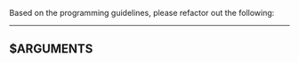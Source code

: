 <!-- ---
!-- Timestamp: 2025-05-26 00:29:39
!-- Author: ywatanabe
!-- File: /home/ywatanabe/.dotfiles/.claude/commands/factorout.md
!-- --- -->

Based on the programming guidelines, please refactor out the following:

--------------------
$ARGUMENTS
--------------------

<!-- EOF -->